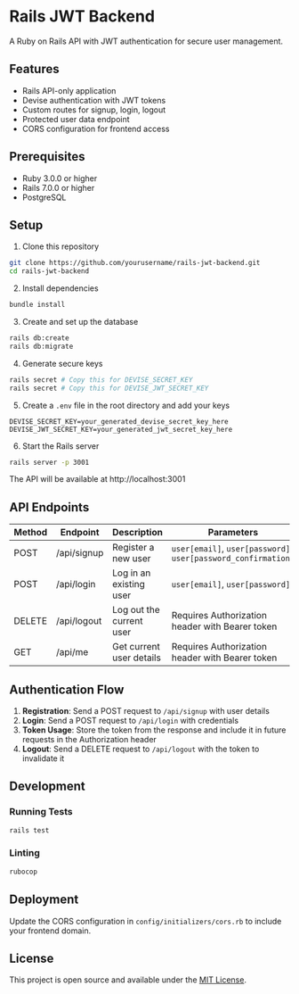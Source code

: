 # Rails JWT Backend

A Ruby on Rails API with JWT authentication for secure user management.

## Features

- Rails API-only application
- Devise authentication with JWT tokens
- Custom routes for signup, login, logout
- Protected user data endpoint
- CORS configuration for frontend access

## Prerequisites

- Ruby 3.0.0 or higher
- Rails 7.0.0 or higher
- PostgreSQL

## Setup

1. Clone this repository

```bash
git clone https://github.com/yourusername/rails-jwt-backend.git
cd rails-jwt-backend
```

2. Install dependencies

```bash
bundle install
```

3. Create and set up the database

```bash
rails db:create
rails db:migrate
```

4. Generate secure keys

```bash
rails secret # Copy this for DEVISE_SECRET_KEY
rails secret # Copy this for DEVISE_JWT_SECRET_KEY
```

5. Create a `.env` file in the root directory and add your keys

```
DEVISE_SECRET_KEY=your_generated_devise_secret_key_here
DEVISE_JWT_SECRET_KEY=your_generated_jwt_secret_key_here
```

6. Start the Rails server

```bash
rails server -p 3001
```

The API will be available at http://localhost:3001

## API Endpoints

| Method | Endpoint    | Description              | Parameters                                                     |
| ------ | ----------- | ------------------------ | -------------------------------------------------------------- |
| POST   | /api/signup | Register a new user      | `user[email]`, `user[password]`, `user[password_confirmation]` |
| POST   | /api/login  | Log in an existing user  | `user[email]`, `user[password]`                                |
| DELETE | /api/logout | Log out the current user | Requires Authorization header with Bearer token                |
| GET    | /api/me     | Get current user details | Requires Authorization header with Bearer token                |

## Authentication Flow

1. **Registration**: Send a POST request to `/api/signup` with user details
2. **Login**: Send a POST request to `/api/login` with credentials
3. **Token Usage**: Store the token from the response and include it in future requests in the Authorization header
4. **Logout**: Send a DELETE request to `/api/logout` with the token to invalidate it

## Development

### Running Tests

```bash
rails test
```

### Linting

```bash
rubocop
```

## Deployment

Update the CORS configuration in `config/initializers/cors.rb` to include your frontend domain.

## License

This project is open source and available under the [MIT License](LICENSE).
